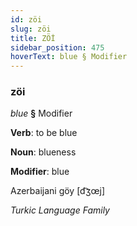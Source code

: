 ```yaml
---
id: zöi
slug: zöi
title: ZÖİ
sidebar_position: 475
hoverText: blue § Modifier
---
```


### zöi

*blue* **§** Modifier

**Verb**: to be blue

**Noun**: blueness

**Modifier**: blue

Azerbaijani göy [d͡ʒœj]

*Turkic Language Family*